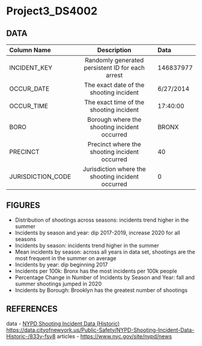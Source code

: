 # Project3_DS4002

## DATA




| Column Name | Description |  Data |
| :---        |    :----:   |  :---        |
|INCIDENT_KEY | Randomly generated persistent ID for each arrest | 146837977 |
| OCCUR_DATE | The exact date of the shooting incident | 6/27/2014 |
| OCCUR_TIME | The exact time of the shooting incident | 17:40:00 |
| BORO | Borough where the shooting incident occurred | BRONX |
| PRECINCT | Precinct where the shooting incident occurred | 40 |
| JURISDICTION_CODE | Jurisdiction where the shooting incident occurred | 0 |


## FIGURES
* Distribution of shootings across seasons: incidents trend higher in the summer
* Incidents by season and year: dip 2017-2019, increase 2020 for all seasons
* Incidents by season: incidents trend higher in the summer
* Mean incidents by season: across all years in data set, shootings are the most frequent in the summer on average
* Incidents by year: dip beginning 2017
* Incidents per 100k: Bronx has the most incidents per 100k people
* Percentage Change in Number of Incidents by Season and Year: fall and summer shootings jumped in 2020
* Incidents by Borough: Brooklyn has the greatest number of shootings

## REFERENCES
data - [NYPD Shooting Incident Data (Historic) ](https://data.cityofnewyork.us/Public-Safety/NYPD-Shooting-Incident-Data-Historic-/833y-fsy8)https://data.cityofnewyork.us/Public-Safety/NYPD-Shooting-Incident-Data-Historic-/833y-fsy8
articles - https://www.nyc.gov/site/nypd/news 
